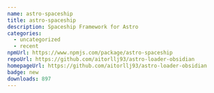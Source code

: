 ```yaml
---
name: astro-spaceship
title: astro-spaceship
description: Spaceship Framework for Astro
categories:
  - uncategorized
  - recent
npmUrl: https://www.npmjs.com/package/astro-spaceship
repoUrl: https://github.com/aitorllj93/astro-loader-obsidian
homepageUrl: https://github.com/aitorllj93/astro-loader-obsidian
badge: new
downloads: 897
---
```

